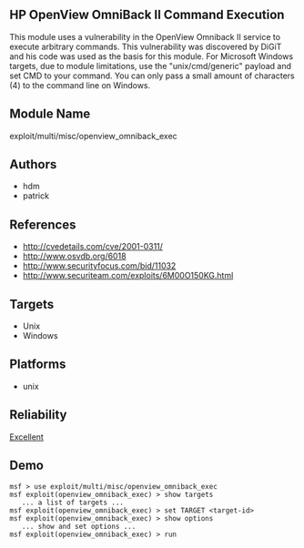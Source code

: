 ## HP OpenView OmniBack II Command Execution

This module uses a vulnerability in the OpenView Omniback II 
service to execute arbitrary commands. This vulnerability 
was discovered by DiGiT and his code was used as the basis 
for this module. For Microsoft Windows targets, due to 
module limitations, use the "unix/cmd/generic" payload and 
set CMD to your command. You can only pass a small amount of 
characters (4) to the command line on Windows.


## Module Name
exploit/multi/misc/openview_omniback_exec

## Authors
* hdm
* patrick


## References
* http://cvedetails.com/cve/2001-0311/
* http://www.osvdb.org/6018
* http://www.securityfocus.com/bid/11032
* http://www.securiteam.com/exploits/6M00O150KG.html



## Targets
* Unix
* Windows


## Platforms
* unix

## Reliability
[Excellent](https://github.com/rapid7/metasploit-framework/wiki/Exploit-Ranking)

## Demo

```
msf > use exploit/multi/misc/openview_omniback_exec
msf exploit(openview_omniback_exec) > show targets
   ... a list of targets ...
msf exploit(openview_omniback_exec) > set TARGET <target-id>
msf exploit(openview_omniback_exec) > show options
   ... show and set options ...
msf exploit(openview_omniback_exec) > run
```
    
    